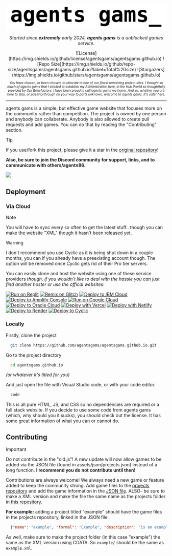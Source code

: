 
<div align="center">
  <img src="https://raw.githubusercontent.com/agentsgams/.github/refs/heads/main/header.png">
  <p><i>Started since <b>extremely</b> early 2024, <b>agents gams</b> is a unblocked games service.</i></p>
  ![License](https://img.shields.io/github/license/agentsgams/agentsgams.github.io)
  ![Repo Size](https://img.shields.io/github/repo-size/agentsgams/agentsgams.github.io?label=Total%20size)
  ![Stargazers](https://img.shields.io/github/stars/agentsgams/agentsgams.github.io)
  <p style="font-size:10px"><i>You have chosen, or been chosen, to relocate to one of our finest remaining project sites. I thought so much of agents gams that I elected to establish my Administration here, in the Hub World so thoughtfully provided by Our Benefactors. I have been proud to call agents gams my home. And so, whether you are here to stay, or passing through on your way to parts unknown, welcome to agents gams. It's safer here.</i></p>
</div>

----

agents gams is a simple, but effective game website that focuses more on the community rather than competition. The project is owned by one person and anybody can collaberate. Anybody is also allowed to create pull requests and add games. You can do that by reading the "Contributing" section.

> [!TIP]
> If you use/fork this project, please give it a star in the [original repository](https://github.com/agentsgams/agentsgams.github.io)!

**Also, be sure to join the Discord community for support, links, and to communicate with others/agentn86.**

[<img src="https://raw.githubusercontent.com/agentsgams/agentsgams.github.io/refs/heads/main/assets/img/disc.png">](https://discord.gg/AMAA6tkysF)

## Deployment

### Via Cloud

> [!NOTE]
> You will have to sync every so often to get the latest stuff.. though you can make the website "XML" though it hasn't been released yet.

> [!WARNING]
> I don't recommend you use Cyclic as it is being shut down in a couple months, you can if you already have a preexisting account though. The option will be removed once Cyclic gets rid of their Pro tier servers.

You can easily clone and host the website using one of these service providers *though, if you wouldn't like to deal with the hassle you can just find another hoster or use the offical websites*:

[![Run on Replit](https://binbashbanana.github.io/deploy-buttons/buttons/remade/replit.svg)](https://replit.com/github/agentsgams/agentsgams.github.io)
[![Remix on Glitch](https://binbashbanana.github.io/deploy-buttons/buttons/remade/glitch.svg)](https://glitch.com/edit/#!/import/github/agentsgams/agentsgams.github.io)
[![Deploy to IBM Cloud](https://binbashbanana.github.io/deploy-buttons/buttons/remade/ibmcloud.svg)](https://cloud.ibm.com/devops/setup/deploy?repository=https://github.com/agentsgams/agentsgams.github.io)
[![Deploy to Amplify Console](https://binbashbanana.github.io/deploy-buttons/buttons/remade/amplifyconsole.svg)](https://console.aws.amazon.com/amplify/home#/deploy?repo=https://github.com/agentsgams/agentsgams.github.io)
[![Run on Google Cloud](https://binbashbanana.github.io/deploy-buttons/buttons/remade/googlecloud.svg)](https://deploy.cloud.run/?git_repo=https://github.com/agentsgams/agentsgams.github.io)
[![Deploy to Oracle Cloud](https://binbashbanana.github.io/deploy-buttons/buttons/remade/oraclecloud.svg)](https://cloud.oracle.com/resourcemanager/stacks/create?zipUrl=https://github.com/agentsgams/agentsgams.github.io/archive/refs/heads/main.zip)
[![Deploy with Vercel](https://binbashbanana.github.io/deploy-buttons/buttons/remade/vercel.svg)](https://vercel.com/new/clone?repository-url=https://github.com/agentsgams/agentsgams.github.io) 
[![Deploy with Netlify](https://binbashbanana.github.io/deploy-buttons/buttons/remade/netlify.svg)](https://app.netlify.com/start/deploy?repository=https://github.com/agentsgams/agentsgams.github.io)
[![Deploy to Render](https://binbashbanana.github.io/deploy-buttons/buttons/remade/render.svg)](https://render.com/deploy?repo=https://github.com/agentsgams/agentsgams.github.io)
[![Deploy to Cyclic](https://binbashbanana.github.io/deploy-buttons/buttons/remade/cyclic.svg)](https://app.cyclic.sh/api/app/deploy/agentsgams/agentsgams.github.io)

### Locally

Firstly, clone the project

```bash
  git clone https://github.com/agentsgams/agentsgams.github.io.git
```

Go to the project directory

```bash
  cd agentsgams.github.io
```
*(or whatever it's titled for you)*

And just open the file with Visual Studio code, or with your code editor.

```bash
  code
```

This is all pure HTML, JS, and CSS so no dependencies are required or a full stack website. If you decide to use some code from agents gams (which, why should you it sucks), you should check out the license. It has some great information of what you can or cannot do.

## Contributing

> [!IMPORTANT]
> Do not contribute in the "old.js"! A new update will now allow games to be added via the JSON file (found in assets/json/projects.json) instead of a long function. **I recommend you do not contribute until then!**

Contributions are always welcome! We always need a new game or feature added to keep the community strong. Add game files to the [projects repository](https://github.com/agentsgams/projects) and add the game information in the [JSON file](./assets/json/projects.json). ALSO- be sure to make a XML version and make the file the same name as the projects folder in [this repository](https://github.com/agentsgams/projectsxml).

**For example:** adding a project titled "example" should have the game files in the projects repository, linked in the JSON file:

```json
  {"name": "example", "formal": "Example", "description": "is an example..", "image": "example.png", "color": "white", "link": "example"}
```

As well, make sure to make the project folder (in this case "example") the same as the XML version using CDATA. So `example/` should be the same as `example.xml`.
